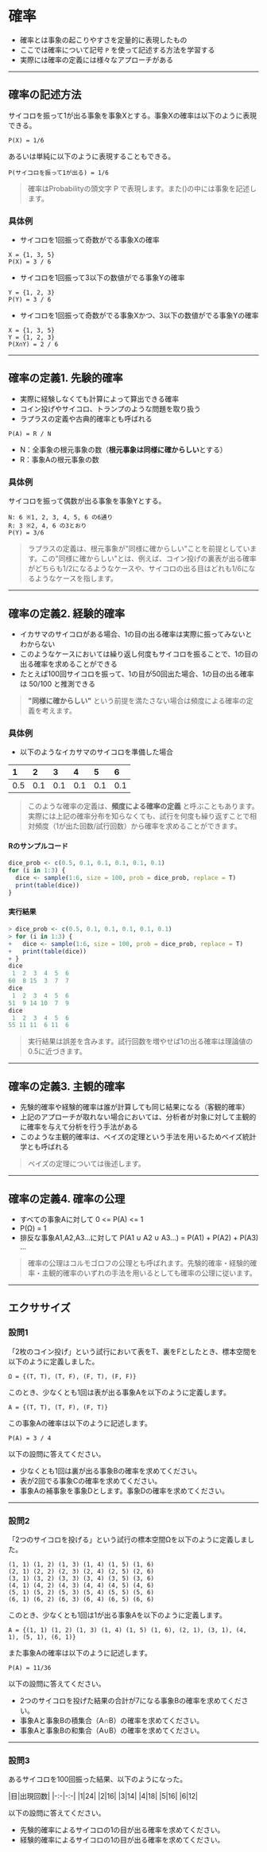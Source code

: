 # 確率

* 確率とは事象の起こりやすさを定量的に表現したもの
* ここでは確率について記号 `P` を使って記述する方法を学習する
* 実際には確率の定義には様々なアプローチがある

---

## 確率の記述方法

サイコロを振って1が出る事象を事象Xとする。事象Xの確率は以下のように表現できる。

```
P(X) = 1/6
```

あるいは単純に以下のように表現することもできる。

```
P(サイコロを振って1が出る) = 1/6
```

> 確率はProbabilityの頭文字 P で表現します。また()の中には事象を記述します。


### 具体例

* サイコロを1回振って奇数がでる事象Xの確率

```
X = {1, 3, 5}
P(X) = 3 / 6
```

* サイコロを1回振って3以下の数値がでる事象Yの確率

```
Y = {1, 2, 3}
P(Y) = 3 / 6
```

* サイコロを1回振って奇数がでる事象Xかつ、3以下の数値がでる事象Yの確率

```
X = {1, 3, 5}
Y = {1, 2, 3}
P(X∩Y) = 2 / 6
```

---

## 確率の定義1. 先験的確率

* 実際に経験しなくても計算によって算出できる確率
* コイン投げやサイコロ、トランプのような問題を取り扱う
* ラプラスの定義や古典的確率とも呼ばれる

```
P(A) = R / N
```

* N：全事象の根元事象の数（**根元事象は同様に確からしい**とする）
* R：事象Aの根元事象の数

### 具体例

サイコロを振って偶数が出る事象を事象Yとする。

```
N: 6 ※1, 2, 3, 4, 5, 6 の6通り
R: 3 ※2, 4, 6 の3とおり
P(Y) = 3/6
```

> ラプラスの定義は、根元事象が"同様に確からしい"ことを前提としています。この"同様に確からしい"とは、例えば、コイン投げの裏表が出る確率がどちらも1/2になるようなケースや、サイコロの出る目はどれも1/6になるようなケースを指します。

---

## 確率の定義2. 経験的確率

* イカサマのサイコロがある場合、1の目の出る確率は実際に振ってみないとわからない
* このようなケースにおいては繰り返し何度もサイコロを振ることで、1の目の出る確率を求めることができる
* たとえば100回サイコロを振って、1の目が50回出た場合、1の目の出る確率は 50/100 と推測できる

> **"同様に確からしい"** という前提を満たさない場合は頻度による確率の定義を考えます。

### 具体例

* 以下のようなイカサマのサイコロを準備した場合

|1|2|3|4|5|6|
|:--|:--|:--|:--|:--|:--|
|0.5|0.1|0.1|0.1|0.1|0.1|

> このような確率の定義は、**頻度による確率の定義** と呼ぶこともあります。実際には上記の確率分布を知らなくても、試行を何度も繰り返すことで相対頻度（1が出た回数/試行回数）から確率を求めることができます。

#### Rのサンプルコード

```r
dice_prob <- c(0.5, 0.1, 0.1, 0.1, 0.1, 0.1)
for (i in 1:3) {
  dice <- sample(1:6, size = 100, prob = dice_prob, replace = T)
  print(table(dice))
}
```

#### 実行結果

```r
> dice_prob <- c(0.5, 0.1, 0.1, 0.1, 0.1, 0.1)
> for (i in 1:3) {
+   dice <- sample(1:6, size = 100, prob = dice_prob, replace = T)
+   print(table(dice))
+ }
dice
 1  2  3  4  5  6 
60  8 15  3  7  7 
dice
 1  2  3  4  5  6 
51  9 14 10  7  9 
dice
 1  2  3  4  5  6 
55 11 11  6 11  6 
```

> 実行結果は誤差を含みます。試行回数を増やせば1の出る確率は理論値の0.5に近づきます。

---

## 確率の定義3. 主観的確率

* 先験的確率や経験的確率は誰が計算しても同じ結果になる（客観的確率）
* 上記のアプローチが取れない場合においては、分析者が対象に対して主観的に確率を与えて分析を行う手法がある
* このような主観的確率は、ベイズの定理という手法を用いるためベイズ統計学とも呼ばれる

> ベイズの定理については後述します。

---

## 確率の定義4. 確率の公理

* すべての事象Aに対して 0 <= P(A) <= 1 
* P(Ω) = 1
* 排反な事象A1,A2,A3...に対して P(A1 ∪ A2 ∪ A3...) = P(A1) + P(A2) + P(A3) ...

> 確率の公理はコルモゴロフの公理とも呼ばれます。先験的確率・経験的確率・主観的確率のいずれの手法を用いるとしても確率の公理に従います。

---

## エクササイズ

### 設問1

 「2枚のコイン投げ」という試行において表をT、裏をFとしたとき、標本空間を以下のように定義しました。

```
Ω = {(T, T), (T, F), (F, T), (F, F)}
```

このとき、少なくとも1回は表が出る事象Aを以下のように定義します。

```
A = {(T, T), (T, F), (F, T)}
```

この事象Aの確率は以下のように記述します。

```
P(A) = 3 / 4
```

以下の設問に答えてください。

* 少なくとも1回は裏が出る事象Bの確率を求めてください。
* 表が2回でる事象Cの確率を求めてください。
* 事象Aの補事象を事象Dとします。事象Dの確率を求めてください。

---

### 設問2

「2つのサイコロを投げる」という試行の標本空間Ωを以下のように定義しました。

```
(1, 1) (1, 2) (1, 3) (1, 4) (1, 5) (1, 6)
(2, 1) (2, 2) (2, 3) (2, 4) (2, 5) (2, 6)
(3, 1) (3, 2) (3, 3) (3, 4) (3, 5) (3, 6)
(4, 1) (4, 2) (4, 3) (4, 4) (4, 5) (4, 6)
(5, 1) (5, 2) (5, 3) (5, 4) (5, 5) (5, 6)
(6, 1) (6, 2) (6, 3) (6, 4) (6, 5) (6, 6)
```

このとき、少なくとも1回は1が出る事象Aを以下のように定義します。

```
A = {(1, 1) (1, 2) (1, 3) (1, 4) (1, 5) (1, 6), (2, 1), (3, 1), (4, 1), (5, 1), (6, 1)}
```

また事象Aの確率は以下のように記述します。

```
P(A) = 11/36
```

以下の設問に答えてください。

* 2つのサイコロを投げた結果の合計が7になる事象Bの確率を求めてください。
* 事象Aと事象Bの積集合（A∩B）の確率を求めてください。
* 事象Aと事象Bの和集合（A∪B）の確率を求めてください。

---

### 設問3

あるサイコロを100回振った結果、以下のようになった。

|目|出現回数|
|-:-|-:-|
|1|24|
|2|16|
|3|14|
|4|18|
|5|16|
|6|12|

以下の設問に答えてください。

* 先験的確率によるサイコロの1の目が出る確率を求めてください。
* 経験的確率によるサイコロの1の目が出る確率を求めてください。